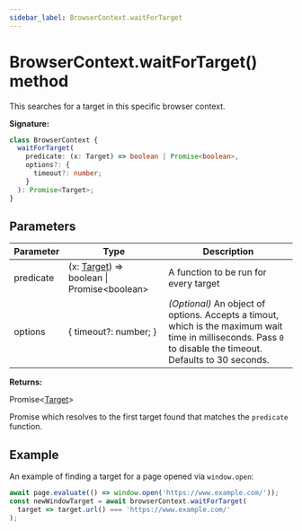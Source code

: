 ```yaml
---
sidebar_label: BrowserContext.waitForTarget
---
```


# BrowserContext.waitForTarget() method

This searches for a target in this specific browser context.

**Signature:**

```typescript
class BrowserContext {
  waitForTarget(
    predicate: (x: Target) => boolean | Promise<boolean>,
    options?: {
      timeout?: number;
    }
  ): Promise<Target>;
}
```

## Parameters

| Parameter | Type                                                                         | Description                                                                                                                                                                   |
| --------- | ---------------------------------------------------------------------------- | ----------------------------------------------------------------------------------------------------------------------------------------------------------------------------- |
| predicate | (x: [Target](./puppeteer.target.md)) =&gt; boolean \| Promise&lt;boolean&gt; | A function to be run for every target                                                                                                                                         |
| options   | { timeout?: number; }                                                        | <i>(Optional)</i> An object of options. Accepts a timout, which is the maximum wait time in milliseconds. Pass <code>0</code> to disable the timeout. Defaults to 30 seconds. |

**Returns:**

Promise&lt;[Target](./puppeteer.target.md)&gt;

Promise which resolves to the first target found that matches the `predicate`
function.

## Example

An example of finding a target for a page opened via `window.open`:

```ts
await page.evaluate(() => window.open('https://www.example.com/'));
const newWindowTarget = await browserContext.waitForTarget(
  target => target.url() === 'https://www.example.com/'
);
```
